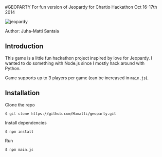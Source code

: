 #GEOPARTY
For fun version of Jeopardy for Chartio Hackathon Oct 16-17th 2014

![jeopardy](http://hamatti.org/geoparty.png)

Author: Juha-Matti Santala

## Introduction

This game is a little fun hackathon project inspired by love for Jeopardy. I wanted to do something with Node.js since I mostly hack around with Python.

Game supports up to 3 players per game (can be increased in `main.js`).


## Installation

Clone the repo

`$ git clone https://github.com/Hamatti/geoparty.git`

Install dependencies

`$ npm install`

Run 

`$ npm main.js`




